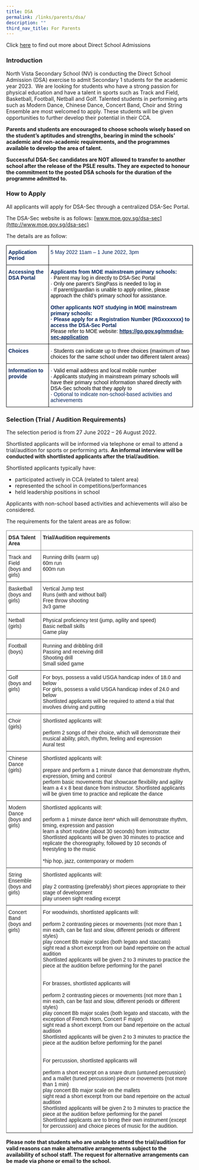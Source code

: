 ```yaml
---
title: DSA
permalink: /links/parents/dsa/
description: ""
third_nav_title: For Parents
---
```

Click [here](https://www.moe.gov.sg/secondary/dsa) to find out more about Direct School Admissions

### Introduction

North Vista Secondary School (NV) is conducting the Direct School Admission (DSA) exercise to admit Secondary 1 students for the academic year 2023.  We are looking for students who have a strong passion for physical education and have a talent in sports such as Track and Field, Basketball, Football, Netball and Golf. Talented students in performing arts such as Modern Dance, Chinese Dance, Concert Band, Choir and String Ensemble are most welcomed to apply. These students will be given opportunities to further develop their potential in their CCA.  

**Parents and students are encouraged to choose schools wisely based on the student’s aptitudes and strengths, bearing in mind the schools’ academic and non-academic requirements, and the programmes available to develop the area of talent.**  

**Successful DSA-Sec candidates are NOT allowed to transfer to another school after the release of the PSLE results. They are expected to honour the commitment to the posted DSA schools for the duration of the programme admitted to.**

### How to Apply

All applicants will apply for DSA-Sec through a centralized DSA-Sec Portal.

 
The DSA-Sec website is as follows: [](https://beta.moe.gov.sg/secondary/dsa/)[](https://beta.moe.gov.sg/secondary/dsa/)[www.moe.gov.sg/dsa-sec](http://www.moe.gov.sg/dsa-sec)  

The details are as follow:

<style type="text/css">
.tg  {border-collapse:collapse;border-spacing:0;}
.tg td{border-color:black;border-style:solid;border-width:1px;font-family:Arial, sans-serif;font-size:14px;
  overflow:hidden;padding:10px 5px;word-break:normal;}
.tg th{border-color:black;border-style:solid;border-width:1px;font-family:Arial, sans-serif;font-size:14px;
  font-weight:normal;overflow:hidden;padding:10px 5px;word-break:normal;}
.tg .tg-waxv{background-color:#FFF;color:#02225B;text-align:left;vertical-align:top}
.tg .tg-tfu4{background-color:#FFF;color:#02225B;font-weight:bold;text-align:left;vertical-align:top}
</style>
<table class="tg">
<thead>
  <tr>
    <th class="tg-tfu4">Application Period</th>
    <th class="tg-waxv">5 May 2022 11am – 1 June 2022, 3pm</th>
  </tr>
</thead>
<tbody>
  <tr>
    <td class="tg-tfu4">Accessing the DSA Portal</td>
    <td class="tg-tfu4">Applicants from MOE mainstream primary schools:<br><span style="font-weight:normal;color:black">·</span>         <span style="font-weight:normal;color:black">Parent may log in directly to DSA-Sec Portal</span><br><span style="font-weight:normal;color:black">·</span>         <span style="font-weight:normal;color:black">Only one parent’s SingPass is needed to log in</span><br><span style="font-weight:normal;color:black">·</span>         <span style="font-weight:normal;color:black">If parent/guardian is unable to apply online, please approach the child’s primary school for assistance.</span><br><br>Other applicants NOT studying in MOE mainstream primary schools:<br>·         Please apply for a Registration Number (RGxxxxxxx) to access the DSA-Sec Portal<br><span style="font-weight:normal;color:black">Please refer to MOE website: </span><a href="https://go.gov.sg/nmsdsa-sec-application"><span style="text-decoration:none;color:#02225B">https://go.gov.sg/nmsdsa-sec-application</span></a></td>
  </tr>
  <tr>
    <td class="tg-tfu4">Choices</td>
    <td class="tg-waxv"><span style="font-weight:normal;color:black">·</span>         <span style="font-weight:normal;color:black">Students can indicate up to three choices (maximum of two choices for the same school under two different talent areas)  </span></td>
  </tr>
  <tr>
    <td class="tg-tfu4">Information to provide</td>
    <td class="tg-waxv"><span style="font-weight:normal;color:black">·</span>         <span style="font-weight:normal;color:black">Valid email address and local mobile number</span><br><span style="font-weight:normal;color:black">·</span>         <span style="font-weight:normal;color:black">Applicants studying in mainstream primary schools will have their primary school information shared directly with DSA-Sec schools that they apply to</span><br><span style="font-weight:normal;color:black">·</span>         Optional to indicate non-school-based activities and achievements</td>
  </tr>
</tbody>
</table>

### Selection (Trial / Audition Requirements)

The selection period is from 27 June 2022 – 26 August 2022.

Shortlisted applicants will be informed via telephone or email to attend a trial/audition for sports or performing arts. **An informal interview will be conducted with shortlisted applicants after the trial/audition**.

Shortlisted applicants typically have:  

* participated actively in CCA (related to talent area)
* represented the school in competitions/performances
* held leadership positions in school

Applicants with non-school based activities and achievements will also be considered. 

The requirements for the talent areas are as follow:

<style type="text/css">
.tg  {border-collapse:collapse;border-spacing:0;}
.tg td{border-color:black;border-style:solid;border-width:1px;font-family:Arial, sans-serif;font-size:14px;
  overflow:hidden;padding:10px 5px;word-break:normal;}
.tg th{border-color:black;border-style:solid;border-width:1px;font-family:Arial, sans-serif;font-size:14px;
  font-weight:normal;overflow:hidden;padding:10px 5px;word-break:normal;}
.tg .tg-jxgv{background-color:#FFF;border-color:inherit;text-align:left;vertical-align:top}
.tg .tg-pdeq{background-color:#FFF;border-color:inherit;font-weight:bold;text-align:left;vertical-align:top}
</style>
<table class="tg">
<thead>
  <tr>
    <th class="tg-pdeq">DSA Talent Area</th>
    <th class="tg-pdeq">Trial/Audition requirements  </th>
  </tr>
</thead>
<tbody>
  <tr>
    <td class="tg-jxgv">Track and Field<br>(boys and girls)</td>
    <td class="tg-jxgv">Running drills (warm up)<br>60m run<br>600m run</td>
  </tr>
  <tr>
    <td class="tg-jxgv">Basketball<br>(boys and girls) </td>
    <td class="tg-jxgv">Vertical Jump test<br>Runs (with and without ball)<br>Free throw shooting<br>3v3 game</td>
  </tr>
  <tr>
    <td class="tg-jxgv">Netball <br><span style="background-color:initial">(girls)</span></td>
    <td class="tg-jxgv">Physical proficiency test (jump, agility and speed)<br>Basic netball skills<br>Game play </td>
  </tr>
  <tr>
    <td class="tg-jxgv">Football <br><span style="background-color:initial">(boys)</span></td>
    <td class="tg-jxgv">Running and dribbling drill<br>Passing and receiving drill<br>Shooting drill<br>Small sided game</td>
  </tr>
  <tr>
    <td class="tg-jxgv">Golf <br><span style="background-color:initial">(boys and girls)</span><br></td>
    <td class="tg-jxgv">For boys, possess a valid USGA handicap index of 18.0 and below<br>For girls, possess a valid USGA handicap index of 24.0 and below<br>Shortlisted applicants will be required to attend a trial that involves driving and putting <br></td>
  </tr>
  <tr>
    <td class="tg-jxgv">Choir <br><span style="background-color:initial">(girls)</span></td>
    <td class="tg-jxgv">Shortlisted applicants will:<br><br>perform 2 songs of their choice, which will demonstrate their musical ability, pitch, rhythm, feeling and expression<br>Aural test</td>
  </tr>
  <tr>
    <td class="tg-jxgv">Chinese Dance<br>(girls)</td>
    <td class="tg-jxgv">Shortlisted applicants will:<br><br>prepare and perform a 1 minute dance that demonstrate rhythm, expression, timing and control<br>perform basic movements that showcase flexibility and agility<br>learn a 4 x 8 beat dance from instructor. Shortlisted applicants will be given time to practice and replicate the dance</td>
  </tr>
  <tr>
    <td class="tg-jxgv">Modern Dance<br>(boys and girls)</td>
    <td class="tg-jxgv">Shortlisted applicants will:<br><br>perform a 1 minute dance item* which will demonstrate rhythm, timing, expression and passion<br>learn a short routine (about 30 seconds) from instructor. <br>Shortlisted applicants will be given 30 minutes to practice and replicate the choreography, followed by 10 seconds of freestyling to the music<br><br>*hip hop, jazz, contemporary or modern</td>
  </tr>
  <tr>
    <td class="tg-jxgv">String Ensemble<br>(boys and girls)</td>
    <td class="tg-jxgv">Shortlisted applicants will:<br><br>play 2 contrasting (preferably) short pieces appropriate to their stage of development<br>play unseen sight reading excerpt</td>
  </tr>
  <tr>
    <td class="tg-jxgv">Concert Band<br>(boys and girls)</td>
    <td class="tg-jxgv">For woodwinds, shortlisted applicants will:  <br><br>perform 2 contrasting pieces or movements (not more than 1 min each, can be fast and slow, different periods or different styles)<br>play concert Bb major scales (both legato and staccato)<br>sight read a short excerpt from our band repertoire on the actual audition<br>Shortlisted applicants will be given 2 to 3 minutes to practice the piece at the audition before performing for the panel<br><br><br>For brasses, shortlisted applicants will<br><br>perform 2 contrasting pieces or movements (not more than 1 min each, can be fast and slow, different periods or different styles)<br>play concert Bb major scales (both legato and staccato, with the exception of French Horn, Concert F major)<br>sight read a short excerpt from our band repertoire on the actual audition<br>Shortlisted applicants will be given 2 to 3 minutes to practice the piece at the audition before performing for the panel<br><br><br>For percussion, shortlisted applicants will<br><br>perform a short excerpt on a snare drum (untuned percussion) and a mallet (tuned percussion) piece or movements (not more than 1 min)<br>play concert Bb major scale on the mallets<br>sight read a short excerpt from our band repertoire on the actual audition  <br>Shortlisted applicants will be given 2 to 3 minutes to practice the piece at the audition before performing for the panel<br>Shortlisted applicants are to bring their own instrument (except for percussion) and choice pieces of music for the audition.</td>
  </tr>
</tbody>
</table>

**Please note that students who are unable to attend the trial/audition for valid reasons can make alternative arrangements subject to the availability of school staff. The request for alternative arrangements can be made via phone or email to the school.**